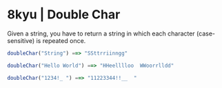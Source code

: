 # 8kyu | Double Char


Given a string, you have to return a string in which each character (case-sensitive) is repeated once.

```js
doubleChar("String") ==> "SSttrriinngg"

doubleChar("Hello World") ==> "HHeelllloo  WWoorrlldd"

doubleChar("1234!_ ") ==> "11223344!!__  "
```
